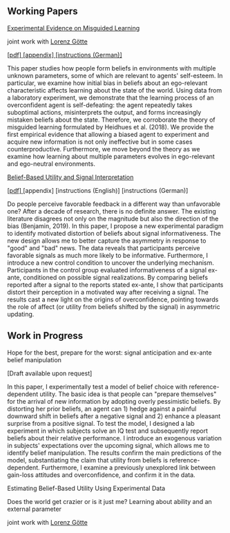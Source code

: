 
## Working Papers

<p class="paper-title">  <a href="{{site.path}}/assets/kozakiewicz_jmp1_no_appendices.pdf">Experimental Evidence on Misguided Learning </a> </p>
<p class="co-author"> 
 joint work  with <a  href="https://fass.nus.edu.sg/ecs/people/lorenz-goette/">Lorenz Götte</a>
</p>
<p class="paper-links"> 
 <a  href="{{site.path}}/assets/kozakiewicz_jmp1_no_appendices.pdf">[pdf] </a> 
 <a  href="{{site.path}}/assets/kozakiewicz_jmp1_online_appendix.pdf">[appendix] </a> 
 <a  href="{{site.path}}/assets/ML_instructions_DE.zip">[instructions (German)] </a> 
</p>
<p class="abstract">
This paper studies how people form beliefs in environments with multiple
unknown parameters, some of which are relevant to agents'
self-esteem. In particular, we examine how initial bias in beliefs about an
ego-relevant characteristic affects
learning about the state of the world. Using data from a laboratory experiment,
we demonstrate that the learning process of an overconfident agent is self-defeating:
the agent repeatedly takes suboptimal actions, misinterprets the output, and forms
increasingly mistaken beliefs about the state. Therefore, we corroborate the theory
of misguided learning formulated by Heidhues et al. (2018). We provide the first
empirical evidence that allowing a biased agent to experiment and acquire new
information is not only ineffective but in some cases counterproductive. Furthermore,
we move beyond the theory as we examine how learning about multiple parameters
evolves in ego-relevant and ego-neutral environments.
</p>

<p class="paper-title">  <a href="{{site.path}}/assets/kozakiewicz_jmp2_belief_based_utility.pdf">Belief-Based Utility and Signal Interpretation</a> </p>
<p class="paper-links"> 
 <a  href="{{site.path}}/assets/kozakiewicz_jmp2_belief_based_utility.pdf">[pdf] </a>
 [appendix]
 [instructions (English)]
 [instructions (German)]
</p>

<p class="abstract">
Do people perceive favorable feedback in a different way than unfavorable one?
After a decade of research, there is no definite answer. The existing literature disagrees not only on the magnitude but also the direction of the bias (Benjamin, 2019).
In this paper, I propose a new experimental paradigm to identify motivated distortion of beliefs about signal informativeness. The new design allows me to better
capture the asymmetry in response to "good" and "bad" news. The data reveals
that participants perceive favorable signals as much more likely to be informative.
Furthermore, I introduce a new control condition to uncover the underlying mechanism. Participants in the control group evaluated informativeness of a signal ex-ante,
conditioned on possible signal realizations. By comparing beliefs reported after a
signal to the reports stated ex-ante, I show that participants distort their perception in a motivated way after receiving a signal. The results cast a new light on the
origins of overconfidence, pointing towards the role of affect (or utility from beliefs
shifted by the signal) in asymmetric updating.
</p>

## Work in Progress

<p class="paper-title"> Hope for the best, prepare for the worst: signal anticipation and ex-ante belief manipulation</p>
<p class="paper-links"> 
[Draft available upon request]
</p>

<p class="abstract">
 In this paper, I experimentally test a model of belief choice with reference-dependent utility. The basic idea is that people can "prepare themselves" for the arrival of new information by adopting overly pessimistic beliefs. By distorting her prior beliefs, an agent can 1) hedge against a painful downward shift in beliefs after a negative signal and 2) enhance a pleasant surprise from a positive signal.  To test the model, I designed a lab experiment in which subjects solve an IQ test and subsequently report beliefs about their relative performance. I introduce an exogenous variation in subjects' expectations over the upcoming signal, which allows me to identify belief manipulation. The results confirm the main predictions of the model, substantiating the claim that utility from beliefs is reference-dependent. Furthermore, I examine a previously unexplored link between gain-loss attitudes and overconfidence, and confirm it in the data.
</p>


<p class="paper-title">  Estimating Belief-Based Utility Using Experimental Data
</p>

<p class="abstract">
</p>

<p class="paper-title"> Does the world get crazier or is it just me? Learning about ability and an external parameter </p>
<p class="co-author"> 
 joint work with <a  href="https://fass.nus.edu.sg/ecs/people/lorenz-goette/">Lorenz Götte </a> 
</p>
<p class="abstract">
</p>


&nbsp;
